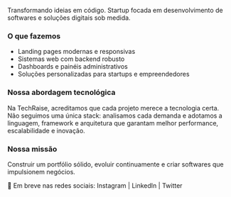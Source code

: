 Transformando ideias em código.
Startup focada em desenvolvimento de softwares e soluções digitais sob medida.

### O que fazemos

- Landing pages modernas e responsivas
- Sistemas web com backend robusto
- Dashboards e painéis administrativos
- Soluções personalizadas para startups e empreendedores

### Nossa abordagem tecnológica

Na TechRaise, acreditamos que cada projeto merece a tecnologia certa.
Não seguimos uma única stack: analisamos cada demanda e adotamos a linguagem, framework e arquitetura que garantam melhor performance, escalabilidade e inovação.

### Nossa missão

Construir um portfólio sólido, evoluir continuamente e criar softwares que impulsionem negócios.

🔗 Em breve nas redes sociais:
Instagram
 | LinkedIn
 | Twitter
